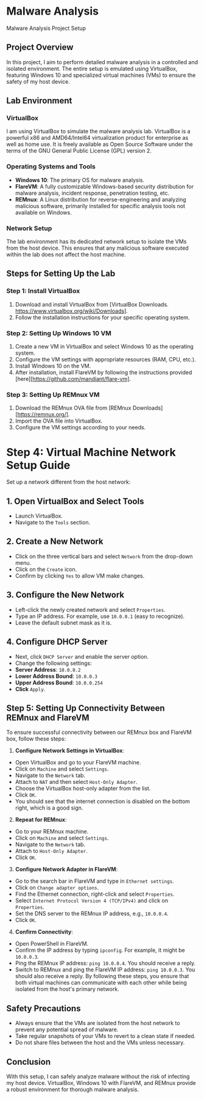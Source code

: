 # Malware Analysis

Malware Analysis Project Setup
## Project Overview
In this project, I aim to perform detailed malware analysis in a controlled and isolated environment. The entire setup is emulated using VirtualBox, featuring Windows 10 and specialized virtual machines (VMs) to ensure the safety of my host device.
## Lab Environment
### VirtualBox
I am using VirtualBox to simulate the malware analysis lab. VirtualBox is a powerful x86 and AMD64/Intel64 virtualization product for enterprise as well as home use. It is freely available as Open Source Software under the terms of the GNU General Public License (GPL) version 2.
### Operating Systems and Tools
- **Windows 10**: The primary OS for malware analysis.
- **FlareVM**: A fully customizable Windows-based security distribution for malware analysis, incident response, penetration testing, etc.
- **REMnux**: A Linux distribution for reverse-engineering and analyzing malicious software, primarily installed for specific analysis tools not available on Windows.
### Network Setup
The lab environment has its dedicated network setup to isolate the VMs from the host device. This ensures that any malicious software executed within the lab does not affect the host machine.
## Steps for Setting Up the Lab
### Step 1: Install VirtualBox
1. Download and install VirtualBox from [VirtualBox Downloads. https://www.virtualbox.org/wiki/Downloads].
2. Follow the installation instructions for your specific operating system.
### Step 2: Setting Up Windows 10 VM
1. Create a new VM in VirtualBox and select Windows 10 as the operating system.
2. Configure the VM settings with appropriate resources (RAM, CPU, etc.).
3. Install Windows 10 on the VM.
4. After installation, install FlareVM by following the instructions provided [here][https://github.com/mandiant/flare-vm].
### Step 3: Setting Up REMnux VM
1. Download the REMnux OVA file from [REMnux Downloads][https://remnux.org/].
2. Import the OVA file into VirtualBox.
3. Configure the VM settings according to your needs.

# Step 4: Virtual Machine Network Setup Guide
Set up a network different from the host network:
## 1. Open VirtualBox and Select Tools
- Launch VirtualBox.
- Navigate to the `Tools` section.
## 2. Create a New Network
- Click on the three vertical bars and select `Network` from the drop-down menu.
- Click on the `Create` icon.
- Confirm by clicking `Yes` to allow VM make changes.
## 3. Configure the New Network
- Left-click the newly created network and select `Properties`.
- Type an IP address. For example, use `10.0.0.1` (easy to recognize).
- Leave the default subnet mask as it is.
## 4. Configure DHCP Server
- Next, click `DHCP Server` and enable the server option.
- Change the following settings:
- **Server Address**: `10.0.0.2`
- **Lower Address Bound**: `10.0.0.3`
- **Upper Address Bound**: `10.0.0.254`
- **Click** `Apply`.  
## Step 5: Setting Up Connectivity Between REMnux and FlareVM
To ensure successful connectivity between our REMnux box and FlareVM box, follow these steps:
1. **Configure Network Settings in VirtualBox**:
- Open VirtualBox and go to your FlareVM machine.
- Click on `Machine` and select `Settings`.
- Navigate to the `Network` tab.
- Attach to `NAT` and then select `Host-Only Adapter`.
- Choose the VirtualBox host-only adapter from the list.
- Click `OK`.
- You should see that the internet connection is disabled on the bottom right, which is a good sign.
2. **Repeat for REMnux**:
- Go to your REMnux machine.
- Click on `Machine` and select `Settings`.
- Navigate to the `Network` tab.
- Attach to `Host-Only Adapter`.
- Click `OK`.
3. **Configure Network Adapter in FlareVM**:
- Go to the search bar in FlareVM and type in `Ethernet settings`.
- Click on `Change adapter options`.
- Find the Ethernet connection, right-click and select `Properties`.
- Select `Internet Protocol Version 4 (TCP/IPv4)` and click on `Properties`.
- Set the DNS server to the REMnux IP address, e.g., `10.0.0.4`.
- Click `OK`.
4. **Confirm Connectivity**:
- Open PowerShell in FlareVM.
- Confirm the IP address by typing `ipconfig`. For example, it might be `10.0.0.3`.
- Ping the REMnux IP address: `ping 10.0.0.4`. You should receive a reply.
- Switch to REMnux and ping the FlareVM IP address: `ping 10.0.0.3`. You should also receive a reply.
By following these steps, you ensure that both virtual machines can communicate with each other while being isolated from the host's primary network.

## Safety Precautions
- Always ensure that the VMs are isolated from the host network to prevent any potential spread of malware.
- Take regular snapshots of your VMs to revert to a clean state if needed.
- Do not share files between the host and the VMs unless necessary.

## Conclusion
With this setup, I can safely analyze malware without the risk of infecting my host device. VirtualBox, Windows 10 with FlareVM, and REMnux provide a robust environment for thorough malware analysis.

